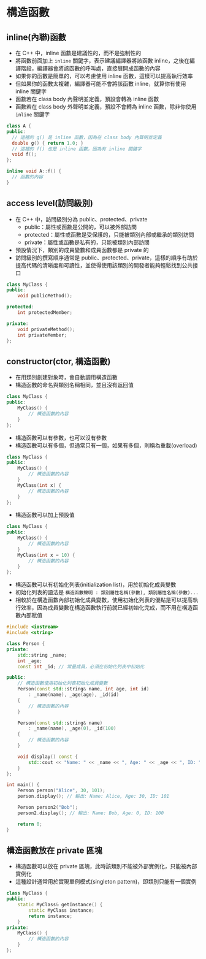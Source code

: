 # 構造函數

## inline(內聯)函數

- 在 C++ 中，inline 函數是建議性的，而不是強制性的
- 將函數前面加上 `inline` 關鍵字，表示建議編譯器將該函數 inline，之後在編譯階段，編譯器會將該函數的呼叫處，直接展開成函數的內容
- 如果你的函數是簡單的，可以考慮使用 inline 函數，這樣可以提高執行效率
- 但如果你的函數太複雜，編譯器可能不會將該函數 inline，就算你有使用 inline 關鍵字
- 函數若在 class body 內聲明並定義，預設會轉為 inline 函數
- 函數若在 class body 外聲明並定義，預設不會轉為 inline 函數，除非你使用 `inline` 關鍵字

```cpp
class A {
public:
  // 這裡的 g() 是 inline 函數，因為在 class body 內聲明並定義
  double g() { return 1.0; }
  // 這裡的 f() 也是 inline 函數，因為有 inline 關鍵字
  void f();
};

inline void A::f() {
  // 函數的內容
}
```

## access level(訪問級別)

- 在 C++ 中，訪問級別分為 public、protected、private
    - public：屬性或函數是公開的，可以被外部訪問
    - protected：屬性或函數是受保護的，只能被類別內部或繼承的類別訪問
    - private：屬性或函數是私有的，只能被類別內部訪問
- 預設情況下，類別的成員變數和成員函數都是 private 的
- 訪問級別的撰寫順序通常是 public、protected、private，這樣的順序有助於提高代碼的清晰度和可讀性，並使得使用該類別的開發者能夠輕鬆找到公共接口

```cpp
class MyClass {  
public:  
    void publicMethod(); 

protected:  
    int protectedMember;

private:  
    void privateMethod();
    int privateMember;
};
```

## constructor(ctor, 構造函數)

- 在用類別創建對象時，會自動調用構造函數
- 構造函數的命名與類別名稱相同，並且沒有返回值

```cpp
class MyClass {
public:
    MyClass() {
        // 構造函數的內容
    }
};
```

- 構造函數可以有參數，也可以沒有參數
- 構造函數可以有多個，但通常只有一個，如果有多個，則稱為重載(overload)

```cpp
class MyClass {
public:
    MyClass() {
        // 構造函數的內容
    }
    MyClass(int x) {
        // 構造函數的內容
    }
};
```

- 構造函數可以加上預設值

```cpp
class MyClass {
public:
    MyClass() {
        // 構造函數的內容
    }
    MyClass(int x = 10) {
        // 構造函數的內容
    }
};
```

- 構造函數可以有初始化列表(initialization list)，用於初始化成員變數
- 初始化列表的語法是 `構造函數聲明 : 類別屬性名稱(參數), 類別屬性名稱(參數)...`
- 相較於在構造函數內部初始化成員變數，使用初始化列表的優點是可以提高執行效率，因為成員變數在構造函數執行前就已經初始化完成，而不用在構造函數內部賦值

```cpp
#include <iostream>  
#include <string>  

class Person {  
private:  
    std::string _name;  
    int _age;  
    const int _id; // 常量成員，必須在初始化列表中初始化  

public:  
    // 構造函數使用初始化列表初始化成員變數  
    Person(const std::string& name, int age, int id)  
        : _name(name), _age(age), _id(id)
    {  
        // 構造函數的內容
    }  

    Person(const std::string& name)
        : _name(name), _age(0), _id(100)
    {
        // 構造函數的內容
    }

    void display() const {  
        std::cout << "Name: " << _name << ", Age: " << _age << ", ID: " << _id << std::endl;  
    }  
};  

int main() {  
    Person person("Alice", 30, 101);  
    person.display(); // 輸出: Name: Alice, Age: 30, ID: 101  

    Person person2("Bob");
    person2.display(); // 輸出: Name: Bob, Age: 0, ID: 100

    return 0;  
}
```

## 構造函數放在 private 區塊

- 構造函數可以放在 private 區塊，此時該類別不能被外部實例化，只能被內部實例化
- 這種設計通常用於實現單例模式(singleton pattern)，即類別只能有一個實例

```cpp
class MyClass {
public:
    static MyClass& getInstance() {
        static MyClass instance;
        return instance;
    }
private:
    MyClass() {
        // 構造函數的內容
    }
};
```
